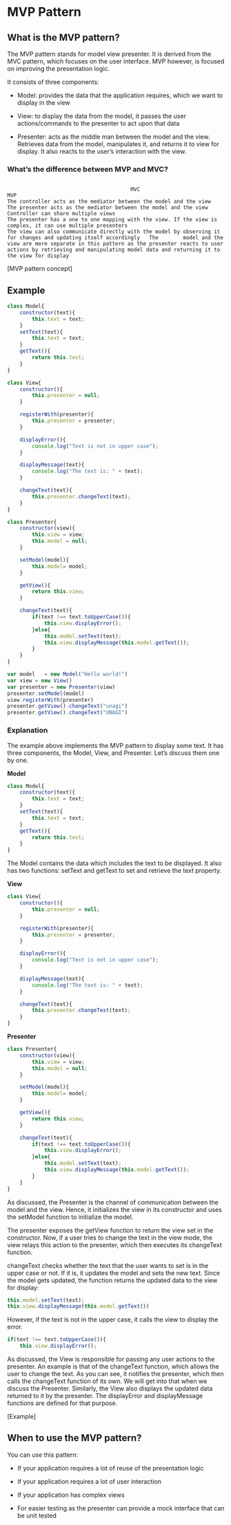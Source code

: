 # MVP Pattern
## What is the MVP pattern?
The MVP pattern stands for model view presenter. It is derived from the MVC pattern, which focuses on the user interface. MVP however, is focused on improving the presentation logic.

It consists of three components:

- Model: provides the data that the application requires, which we want to display in the view

- View: to display the data from the model, it passes the user actions/commands to the presenter to act upon that data

- Presenter: acts as the middle man between the model and the view. Retrieves data from the model, manipulates it, and returns it to view for display. It also reacts to the user’s interaction with the view.

### What’s the difference between MVP and MVC?

```

                                        MVC                                                                                                            	MVP
The controller acts as the mediator between the model and the view	                                                         The presenter acts as the mediator between the model and the view
Controller can share multiple views	                                                                                         The presenter has a one to one mapping with the view. If the view is complex, it can use multiple presenters
The view can also communicate directly with the model by observing it for changes and updating itself accordingly	The        model and the view are more separate in this pattern as the presenter reacts to user actions by retrieving and manipulating model data and returning it to the view for display
```
[MVP pattern concept]

## Example
```javascript
class Model{
    constructor(text){
        this.text = text;
    }
    setText(text){
        this.text = text;
    }
    getText(){
        return this.text;
    }
}

class View{
    constructor(){
        this.presenter = null;
    }

    registerWith(presenter){
        this.presenter = presenter;
    }

    displayError(){
        console.log("Text is not in upper case");
    }

    displayMessage(text){
        console.log("The text is: " + text);
    }

    changeText(text){
        this.presenter.changeText(text);
    }
}

class Presenter{
    constructor(view){
        this.view = view;
        this.model = null;
    }

    setModel(model){
        this.model= model;
    }

    getView(){
        return this.view;
    }

    changeText(text){
        if(text !== text.toUpperCase()){
            this.view.displayError();
        }else{
            this.model.setText(text); 
            this.view.displayMessage(this.model.getText());
        }
    }
}

var model   = new Model("Hello world!")
var view = new View()
var presenter = new Presenter(view)
presenter.setModel(model)
view.registerWith(presenter)
presenter.getView().changeText("unagi")
presenter.getView().changeText("UNAGI")
```

### Explanation
The example above implements the MVP pattern to display some text. It has three components, the Model, View, and Presenter. Let’s discuss them one by one.

**Model**
```javascript
class Model{
    constructor(text){
        this.text = text;
    }
    setText(text){
        this.text = text;
    }
    getText(){
        return this.text;
    }
}
```
The Model contains the data which includes the text to be displayed. It also has two functions: setText and getText to set and retrieve the text property.

**View**
```javascript
class View{
    constructor(){
        this.presenter = null;
    }

    registerWith(presenter){
        this.presenter = presenter;
    }

    displayError(){
        console.log("Text is not in upper case");
    }

    displayMessage(text){
        console.log("The text is: " + text);
    }

    changeText(text){
        this.presenter.changeText(text);
    }
}
```

**Presenter**
```javascript
class Presenter{
    constructor(view){
        this.view = view;
        this.model = null;
    }

    setModel(model){
        this.model= model;
    }

    getView(){
        return this.view;
    }

    changeText(text){
        if(text !== text.toUpperCase()){
            this.view.displayError();
        }else{
            this.model.setText(text); 
            this.view.displayMessage(this.model.getText());
        }
    }
}
```
As discussed, the Presenter is the channel of communication between the model and the view. Hence, it initializes the view in its constructor and uses the setModel function to initialize the model.

The presenter exposes the getView function to return the view set in the constructor. Now, if a user tries to change the text in the view mode, the view relays this action to the presenter, which then executes its changeText function.

changeText checks whether the text that the user wants to set is in the upper case or not. If it is, it updates the model and sets the new text. Since the model gets updated, the function returns the updated data to the view for display:
```javascript
this.model.setText(text);
this.view.displayMessage(this.model.getText()) 
```
However, if the text is not in the upper case, it calls the view to display the error.
```javascript
if(text !== text.toUpperCase()){
    this.view.displayError();
```    
As discussed, the View is responsible for passing any user actions to the presenter. An example is that of the changeText function, which allows the user to change the text. As you can see, it notifies the presenter, which then calls the changeText function of its own. We will get into that when we discuss the Presenter. Similarly, the View also displays the updated data returned to it by the presenter. The displayError and displayMessage functions are defined for that purpose.

[Example]

## When to use the MVP pattern?
You can use this pattern:

- If your application requires a lot of reuse of the presentation logic

- If your application requires a lot of user interaction

- If your application has complex views

- For easier testing as the presenter can provide a mock interface that can be unit tested
